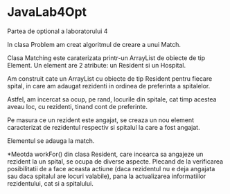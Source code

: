 # JavaLab4Opt
Partea de optional a laboratorului 4 

In clasa Problem am creat algoritmul de creare a unui Match.

Clasa Matching este caraterizata printr-un ArrayList de obiecte de tip Element. Un element are 2 atribute: un Resident si un Hospital.

Am construit cate un ArrayList cu obiecte de tip Resident pentru fiecare spital, in care am adaugat rezidenti in ordinea de preferinta a spitalelor.

Astfel, am incercat sa ocup, pe rand, locurile din spitale, cat timp acestea aveau loc, cu rezidenti, tinand cont de preferinte.

Pe masura ce un rezident este angajat, se creaza un nou element caracterizat de rezidentul respectiv si spitalul la care a fost angajat.

Elementul se adauga la match.

*Meotda workFor() din clasa Resident, care incearca sa angajeze un rezident la un spital, se ocupa de diverse aspecte. Plecand de la verificarea posibilitatii de a face aceasta actiune (daca rezidentul nu e deja angajata sau daca spitalul are locuri valabile), pana la actualizarea informatiilor rezidentului, cat si a spitalului.
